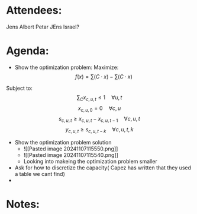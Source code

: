 
# Attendees:

Jens 
Albert 
Petar 
JEns 
Israel?
# Agenda:

- Show the optimization problem: 
Maximize: 
$$f(x) = \sum (C\cdot x)-\sum(C\cdot x)$$

Subject to: 
$$\sum_C x_{c,u,t} \leq 1 \quad \forall u,t$$
$$x_{c,u,0} = 0 \quad\forall c,u$$
$$s_{c,u,t} \geq x_{c,u,t}-x_{c,u,t-1} \quad \forall c,u,t$$
$$y_{c,u,t} \geq s_{c,u,t-k} \quad \forall c,u,t,k$$


- Show the optimization problem solution
	- ![[Pasted image 20241107115550.png]] 
	- ![[Pasted image 20241107115540.png]]
	- Looking into makeing the optimization problem smaller 
- Ask for how to discretize the capacity( Capez has written that they used a table we cant find)
- 

# Notes:
